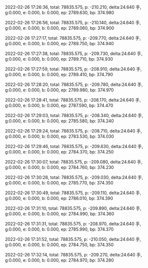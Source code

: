 2022-02-26 17:26:36, total: 78835.575, p: -210.210, delta:24.640 手, g:0.000, e: 0.000, b: 0.000, ep: 2789.630, bp: 374.980

2022-02-26 17:26:56, total: 78835.575, p: -210.140, delta:24.640 手, g:0.000, e: 0.000, b: 0.000, ep: 2789.060, bp: 374.900

2022-02-26 17:27:17, total: 78835.575, p: -209.770, delta:24.640 手, g:0.000, e: 0.000, b: 0.000, ep: 2789.750, bp: 374.940

2022-02-26 17:27:38, total: 78835.575, p: -209.730, delta:24.640 手, g:0.000, e: 0.000, b: 0.000, ep: 2789.710, bp: 374.930

2022-02-26 17:27:59, total: 78835.575, p: -208.910, delta:24.640 手, g:0.000, e: 0.000, b: 0.000, ep: 2789.410, bp: 374.790

2022-02-26 17:28:20, total: 78835.575, p: -209.780, delta:24.640 手, g:0.000, e: 0.000, b: 0.000, ep: 2789.980, bp: 374.970

2022-02-26 17:28:41, total: 78835.575, p: -208.170, delta:24.640 手, g:0.000, e: 0.000, b: 0.000, ep: 2787.590, bp: 374.470

2022-02-26 17:29:03, total: 78835.575, p: -208.340, delta:24.640 手, g:0.000, e: 0.000, b: 0.000, ep: 2785.580, bp: 374.240

2022-02-26 17:29:24, total: 78835.575, p: -208.710, delta:24.640 手, g:0.000, e: 0.000, b: 0.000, ep: 2783.530, bp: 374.030

2022-02-26 17:29:46, total: 78835.575, p: -209.630, delta:24.640 手, g:0.000, e: 0.000, b: 0.000, ep: 2784.370, bp: 374.250

2022-02-26 17:30:07, total: 78835.575, p: -209.080, delta:24.640 手, g:0.000, e: 0.000, b: 0.000, ep: 2784.760, bp: 374.230

2022-02-26 17:30:28, total: 78835.575, p: -209.030, delta:24.640 手, g:0.000, e: 0.000, b: 0.000, ep: 2785.770, bp: 374.350

2022-02-26 17:30:49, total: 78835.575, p: -209.110, delta:24.640 手, g:0.000, e: 0.000, b: 0.000, ep: 2786.010, bp: 374.390

2022-02-26 17:31:10, total: 78835.575, p: -209.890, delta:24.640 手, g:0.000, e: 0.000, b: 0.000, ep: 2784.990, bp: 374.360

2022-02-26 17:31:31, total: 78835.575, p: -208.970, delta:24.640 手, g:0.000, e: 0.000, b: 0.000, ep: 2785.990, bp: 374.370

2022-02-26 17:31:52, total: 78835.575, p: -210.050, delta:24.640 手, g:0.000, e: 0.000, b: 0.000, ep: 2784.750, bp: 374.350

2022-02-26 17:32:14, total: 78835.575, p: -209.270, delta:24.640 手, g:0.000, e: 0.000, b: 0.000, ep: 2784.970, bp: 374.280